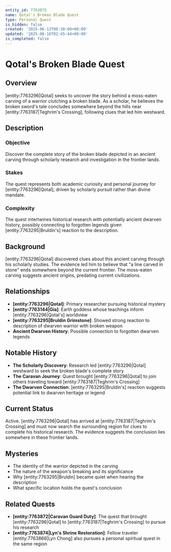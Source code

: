 ```yaml
---
entity_id: 7763875
name: Qotal's Broken Blade Quest
type: Personal Quest
is_hidden: false
created: '2025-06-13T00:30:00+00:00'
updated: '2025-06-16T02:45:44+00:00'
is_completed: false
---
```


# Qotal's Broken Blade Quest

## Overview

[entity:7763296|Qotal] seeks to uncover the story behind a moss-eaten carving of a warrior clutching a broken blade. As a scholar, he believes the broken sword's tale concludes somewhere beyond the hills near [entity:7763187|Teghrim's Crossing], following clues that led him westward.

## Description

### Objective

Discover the complete story of the broken blade depicted in an ancient carving through scholarly research and investigation in the frontier lands.

### Stakes

The quest represents both academic curiosity and personal journey for [entity:7763296|Qotal], driven by scholarly pursuit rather than divine mandate.

### Complexity

The quest intertwines historical research with potentially ancient dwarven history, possibly connecting to forgotten legends given [entity:7763295|Bruldin's] reaction to the description.

## Background

[entity:7763296|Qotal] discovered clues about this ancient carving through his scholarly studies. The evidence led him to believe that "a line carved in stone" ends somewhere beyond the current frontier. The moss-eaten carving suggests ancient origins, predating current civilizations.

## Relationships

- **[entity:7763296|Qotal]**: Primary researcher pursuing historical mystery
- **[entity:7763144|Gia]**: Earth goddess whose teachings inform [entity:7763296|Qotal's] worldview
- **[entity:7763295|Bruldin Grimstone]**: Showed strong reaction to description of dwarven warrior with broken weapon
- **Ancient Dwarven History**: Possible connection to forgotten dwarven legends

## Notable History

- **The Scholarly Discovery**: Research led [entity:7763296|Qotal] westward to seek the broken blade's complete story
- **The Caravan Journey**: Quest brought [entity:7763296|Qotal] to join others traveling toward [entity:7763187|Teghrim's Crossing]
- **The Dwarven Connection**: [entity:7763295|Bruldin's] reaction suggests potential link to dwarven heritage or legend

## Current Status

Active. [entity:7763296|Qotal] has arrived at [entity:7763187|Teghrim's Crossing] and must now search the surrounding region for clues to complete his historical research. The evidence suggests the conclusion lies somewhere in these frontier lands.

## Mysteries

- The identity of the warrior depicted in the carving
- The nature of the weapon's breaking and its significance
- Why [entity:7763295|Bruldin] became quiet when hearing the description
- What specific location holds the quest's conclusion

## Related Quests

- **[entity:7763872|Caravan Guard Duty]**: The quest that brought [entity:7763296|Qotal] to [entity:7763187|Teghrim's Crossing] to pursue his research
- **[entity:7763874|Lyn's Shrine Restoration]**: Fellow traveler [entity:7763866|Lyn Chong] also pursues a personal spiritual quest in the same region